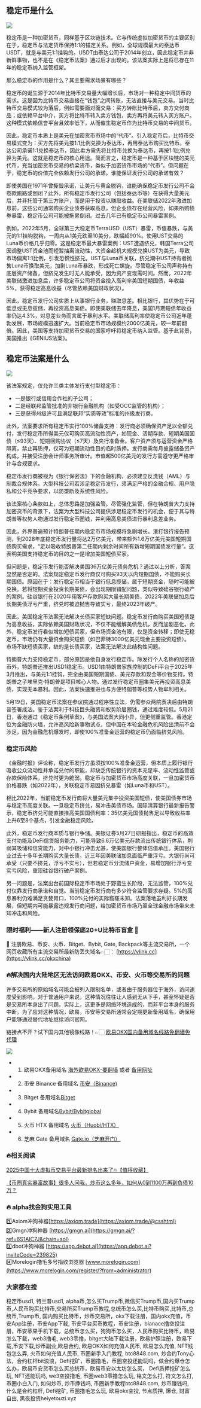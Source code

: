 ## 稳定币是什么

[![](https://307e939.webp.li/20250604121116336.png)](https://btc8848.com/top-10-exchanges)

稳定币是一种加密货币，同样基于区块链技术。它与传统虚拟加密货币的主要区别在于，稳定币与法定货币保持1:1的锚定关系。例如，全球规模最大的泰达币USDT，就是与美元1:1挂钩的。USDT由泰达公司于2014年创立，因此稳定币并非新鲜事物，也不是在《稳定币法案》通过后才出现的。该法案实际上是将已存在11年的稳定币纳入监管框架。

那么稳定币的作用是什么？其主要需求场景有哪些？

稳定币的诞生源于2014年比特币交易量大幅增长后，市场对一种稳定中间货币的需求。这是因为比特币交易直接在“钱包”之间转账，无法直接与美元交易。当时比特币交易模式较为落后，例如需要面对面交易：买方转账比特币后，卖方交付商品；或依赖平台中介，买方将比特币转入卖方钱包，卖方再将美元转入买方账户。这种模式依赖信誉平台且效率低下，从而催生稳定币作为比特币交易的中间货币。

因此，稳定币本质上是美元在加密货币市场中的“代币”。引入稳定币后，比特币交易模式变为：买方先将美元按1:1比例兑换为泰达币，再用泰达币购买比特币。泰达公司承诺1:1兑换泰达币，因此卖方需先将比特币兑换为泰达币，再按1:1比例兑换为美元。这就是稳定币的核心用途。简而言之，稳定币是一种基于区块链的美元代币，充当加密货币交易的桥梁货币，类似于加密货币市场的“代币”。但问题在于，稳定币的价值完全依赖发行公司的承诺。谁能保证发行公司的承诺有效？

即使美国在1971年曾撕毁承诺，让美元与黄金脱钩，谁能确保稳定币发行公司不会卷款跑路或倒闭？此外，所有稳定币发行公司（包括泰达币等）在获得大量美元后，并非托管于第三方账户，而是用于投资以赚取收益。在美联储2022年激进加息前，这些公司通常购买企业债券获取高息。但企业债存在经营风险，如果所购债券暴雷，稳定币公司可能被拖累倒闭。过去几年已有稳定币公司暴雷案例。

例如，2022年5月，全球第三大稳定币TerraUSD（UST）暴雷，币值暴跌，与美元的1:1挂钩脱钩，一周内从1美元跌至10美分，跌幅超90%。使用UST交易的Luna币价格几乎归零。这是稳定币最大暴雷案例：UST遭遇挤兑，韩国Terra公司因调整UST资金池而短暂抽离流动性，大资金趁机大规模兑换UST为美元，导致市场偏离1:1比例，引发恐慌性挤兑。UST与Luna币关联，挤兑潮中UST持有者抛售Luna币换取美元，加剧Luna币暴跌，形成死亡螺旋。尽管稳定币公司声称持有底层资产储备，但挤兑发生时无人能承受，因为资产变现需时间。然而，2022年美联储激进加息后，许多稳定币公司将资金投入高利率美国短期国债，年收益5%，获得稳定高息收益（尽管依赖美国财政状况）。

因此，稳定币发行公司实质上从事银行业务，赚取息差。相比银行，其优势在于可低息或无息揽储，再投资高息美债。即使美联储去年降息，美国1月期短债年收益率仍达4.3%，对息差业务而言属于暴利水平。美联储高利率使稳定币公司近年蓬勃发展，市场规模迅速扩大。当前稳定币市场规模约2000亿美元，较一年前翻倍。因此，美国等支持加密货币交易的国家呼吁将稳定币纳入监管。基于此背景，美国推出《GENIUS法案》。

## 稳定币法案是什么

[![](https://307e939.webp.li/20250604121033043.png)](https://btc8848.com/top-10-exchanges)

该法案规定，仅允许三类主体发行支付型稳定币：

- 一是银行或信用合作社的子公司；
- 二是经联邦监管批准的非银行金融机构（如受OCC监管的机构）；
- 三是获得州级许可且满足联邦“实质等效”标准的州级发行商。

此外，法案要求所有稳定币实行100%储备支持：发行商必须确保资产足以全额兑付，发行稳定币所得美元仅可购买高流动性资产，如现金、活期存款、短期美国国债（≤93天）、短期回购协议（≤7天）及央行准备金。客户资产须与运营资金严格隔离，禁止再质押，仅可为短期流动性目的临时质押。发行商需每月披露储备资产构成，并接受注册会计师事务所审计。市值超500亿美元的发行方需遵守更严格审计与合规要求。

稳定币发行商被视为《银行保密法》下的金融机构，必须建立反洗钱（AML）与制裁合规体系。大型科技公司若涉足稳定币发行，须满足严格的金融合规、用户隐私和公平竞争要求，以防垄断及系统性风险。

该法案核心条款如上，总体思路是加强监管。尽管强化监管，但在特朗普大力支持加密货币的背景下，法案为大型科技公司提供涉足稳定币发行的机会，便于其与特朗普等权势人物通过发行稳定币圈钱，并利用高息美债进行暴利息差业务。

因此，外界普遍预计特朗普任期内稳定币市场规模将急剧增长。渣打银行报告预测，到2028年底稳定币发行量将达2万亿美元，带来额外1.6万亿美元美国短期国债购买需求，“足以吸收特朗普第二任期内剩余时间所有新增短期国债发行量”。这表明美国支持稳定币的目的之一是增加美国短债买家。

但问题是，稳定币发行能否解决美国36万亿美元债务危机？通过以上分析，答案显然是否定的。法案规定稳定币发行商仅可购买93天以内短期国债，不能购买长期国债。原因在于：发行稳定币相当于银行低息揽储，属于短期资金，随时可能被兑换。若将短期资金投资长期美债，会出现期限错配问题，类似导致硅谷银行破产的案例。硅谷银行在2020年用客户存款购买大量长期美债，2022年美联储加息后长期美债浮亏严重，挤兑时被迫抛售导致实亏，最终2023年破产。

因此，美国稳定币法案无法解决长债买家短缺问题。稳定币发行商购买美国短债是为高息收益，实际依赖美国财政状况，不仅不能缓解美债危机，反而加剧恶化。此外，稳定币发行看似增加短债买家，但市场资金池有限，仅是资金转移；即使无稳定币，市场仍有大量资金购买短债（如巴菲特3000亿美元现金主要投资短债）。市场不缺短债买家，缺的是长债买家，法案无法解决此结构性问题。

特朗普大力支持稳定币，部分原因是他自身发行稳定币。除发行个人名称的加密货币外，特朗普还推出USD1稳定币。USD1由特朗普家族控制的DeFi平台于2025年3月推出，与美元1:1挂钩，完全由美国短期国债、美元存款和现金等价物支持。特朗普之子埃里克·特朗普是项目核心人物。通过发行稳定币圈集美元再投资高息美债，实现无本暴利。因此，法案快速推进也与方便特朗普等权势人物牟利相关。

5月19日，美国稳定币法案在参议院通过程序性立法，仍需参众两院表决后由特朗普签署成法。鉴于法案利于科技巨头融资和权势阶层圈钱，通过难度较低。5月21日，香港通过《稳定币条例草案》，与美国法案大同小异，但更侧重监管。香港定位为金融防火墙，允许高风险新事物试点，但中国在本轮金融危机风险出清前不会涉足。因为金融危机爆发时，即使100%准备金运营的稳定币仍面临挤兑风险。

### 稳定币风险

《金融时报》评论称，稳定币发行方虽须按100%准备金运营，但本质上履行银行吸收公众流动性并承诺兑付的职能，却缺乏传统银行的资本充足率、流动性监管或存款保险体系，挤兑时更为脆弱。稳定币与加密货币市场高度关联，一旦加密货币价格暴跌（如2022年），关联稳定币易因挤兑暴雷（如Luna币和UST）。

相比2022年，当前稳定币发行商将大量美元集中投资美国短债，使美国债券市场与稳定币高度关联。一旦稳定币挤兑，易冲击美债市场。国际清算银行最新报告警示，稳定币挤兑可能直接推高美国国债利率：35亿美元国债抛售足以导致收益率上升6至8个基点，引发金融稳定风险。

此外，稳定币发行商本质与银行争储。美银证券5月27日研报指出，稳定币的高效支付功能及DeFi信贷服务能力，可能导致6.6万亿美元存款流出传统银行体系，削弱其吸储和信贷能力，对中小银行冲击尤甚，使美国银行整体估值承压。美国银行业过去十多年长期购买大量长债，近三年因美联储加息面临严重浮亏。大银行尚可承受（只要不挤兑，浮亏不实亏），但若稳定币分流储户资金，易增加银行浮亏变实亏风险，重现硅谷银行破产案例。

另一问题是，法案出台前国际稳定币市场处于野蛮生长阶段，无法监管，100%兑付仅靠发行商承诺和自觉。当前稳定币发行商有多少符合监管要求存疑。5%的高息暴利仍难满足贪婪胃口，100%兑付的实际窟窿未知。法案落地虽利好长期发展，但短期内可能暴露违规发行商问题，给加密货币市场乃至全球金融市场带来未知冲击和风险。

### 限时福利——新人注册领保底20+U比特币盲盒 🎁
🎁 注册欧易、币安、火币、Bitget、Bybit, Gate, Backpack等主流交易所，一个网页收藏所有主流交易所最新防丢失域名👉🏻： [https://vlink.cc](https://vlink.cc/okxchina)

### 🔥解决国内大陆地区无法访问欧易OKX、币安、火币等交易所的问题
许多交易所的原始域名可能会被列入限制名单，或者由于服务器位于海外，访问速度受到影响。对于普通用户来说，这种情况往往让人感到无从下手，甚至怀疑是否是交易所本身出了问题。实际上，这更多是网络环境造成的，而非平台本身的服务中断。为了应对这种情况，欧易，币安等交易所通常会定期更新备用域名，确保用户能够通过替代地址继续访问官网。

链接点不开？试下国内其他镜像线路！👉🏻 [欧易OKX国内备用域名线路免翻墙免代理](https://vlink.cc/okxcn)

[![](https://307e939.webp.li/20250812124552161.png)](https://vlink.cc/okxcn)


- 1. 欧易OKX备用域名 [海外欧易OKX-要翻墙](https://www.okx.com/join/74873351) 或者 [备用网址](https://www.oucnyi.net/zh-hans/join/74873351) 
- 2. 币安 Binance 备用域名 [币安（Binance)](https://accounts.binance.com/zh-CN/register?ref=36457687)
- 3. Bitget 备用域名[Bitget](https://www.bitget.com/zh-CN/referral/register?from=referral&clacCode=VRNEYUTR)
- 4. Bybit 备用域名[Bybit/Bybitglobal](https://www.bybitglobal.com/zh-MY/invite/?ref=VMKORMM)
- 5. 火币 HTX 备用域名 [火币（Huobi/HTX）](https://www.htx.com/invite/zh-cn/1f?invite_code=whf45223)
- 6. 芝麻 Gate 备用域名 [Gate.io（芝麻开门）](https://www.gate.io/zh/signup?ref_type=103&ref=A1ERAQ)

### 🔥相关阅读
[2025中国十大虚拟币交易平台最新排名出来了🔥【值得收藏】](https://btc8848.com/top-10-exchanges/)

[【币圈真实暴富故事】很多人问我，炒币这么多年，如何从0到1100万再到负债10万？](https://heiyetouzi.xyz/biquanstory001/)


### 🔥 alpha找金狗实用工具
1️⃣Axiom冲狗神器[https://axiom.trade](https://axiom.trade/@csshtml)  
2️⃣Gmgn冲狗神器 [https://gmgn.ai](https://gmgn.ai/?ref=6S1AIC7J&chain=sol)  
3️⃣dbot冲狗神器 [https://app.debot.ai](https://app.debot.ai?inviteCode=239825)  
4️⃣Morelogin撸毛多号指纹浏览器 [www.morelogin.com](https://www.morelogin.com/register/?from=administrator)  

### 大家都在搜
 稳定币usd1, 特兰普usd1, alpha币,怎么买Trump币,微信买Trump币,国内买Trump币,人民币购买比特币,交易所买Trump币教程,总统币怎么买,比特币购买,比特币,总统币,Trump币, 国内购买比特币，炒币交易所，okx下载注册，国内okx充值，币安App注册，币安App下载, 币安平台买币教程，币安注册，bianace撸空投注册，币安苹果手机下载，总统币怎么买，狗狗币怎么买，人民币购买比特币，欧易 怎么下载，web3撸毛, web3零撸，bitget大陆下载注册，欧易护照注册，欧易下载,币安下载,炒币副业,欧易合约, 欧易OKX如何充值人民币, 欧易怎么充值, NFT钱包怎么弄, 火币如何充值人民币, 币圈新手入门教程, btc8848.com, 炒合约Tony心法，合约杠杆bit浪浪，Defi挖矿，币圈撸毛，币圈空投还能玩吗，做合约爆仓怎么办，欧易币安货币怎么买总统币，欧易币安以太坊怎么买， Defi质押挖矿怎么玩, NFT还能玩吗, we3空投撸毛, 币圈web3零撸怎么玩, 铭文怎么打, 符文怎么打, 币圈小白入门, 如何炒币, 炒币挣钱吗, 币圈新手教程btc8848.com, 炒币赚钱吗, 什么是合约杠杆, Defi挖矿, 币圈撸毛怎么玩, 欧易okx空投, 节点质押, 爆仓, 财富自由, 黑夜投资heiyetouzi.xyz